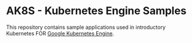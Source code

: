 # AK8S - Kubernetes Engine Samples
This repository contains sample applications used in introductory Kubernetes FOR
[Google Kubernetes Engine](https://cloud.google.com/kubernetes-engine/).
